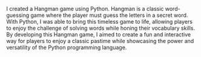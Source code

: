 I created a Hangman game using Python. Hangman is a classic word-guessing game where the player must guess the letters in a secret word. 
With Python, I was able to bring this timeless game to life, allowing players to enjoy the challenge of solving words while honing their vocabulary skills.
By developing this Hangman game, I aimed to create a fun and interactive way for players to enjoy a classic pastime while showcasing the power and versatility of the Python programming language.
